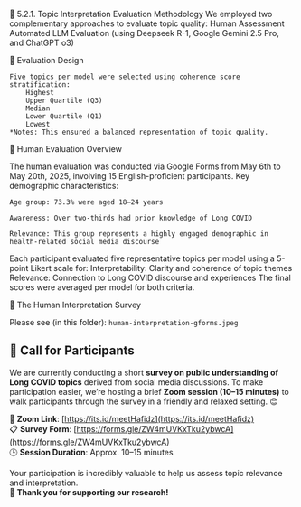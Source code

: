 🧠 5.2.1. Topic Interpretation Evaluation Methodology
We employed two complementary approaches to evaluate topic quality:
    Human Assessment
    Automated LLM Evaluation (using Deepseek R-1, Google Gemini 2.5 Pro, and ChatGPT o3)

📝 Evaluation Design

    Five topics per model were selected using coherence score stratification:
        Highest
        Upper Quartile (Q3)
        Median
        Lower Quartile (Q1)
        Lowest
    *Notes: This ensured a balanced representation of topic quality.
  
🧪 Human Evaluation Overview

The human evaluation was conducted via Google Forms from May 6th to May 20th, 2025, involving 15 English-proficient participants. Key demographic characteristics:
    
    Age group: 73.3% were aged 18–24 years
    
    Awareness: Over two-thirds had prior knowledge of Long COVID
    
    Relevance: This group represents a highly engaged demographic in health-related social media discourse


Each participant evaluated five representative topics per model using a 5-point Likert scale for:
    Interpretability: Clarity and coherence of topic themes
    Relevance: Connection to Long COVID discourse and experiences
The final scores were averaged per model for both criteria.

📝 The Human Interpretation Survey

Please see (in this folder): `human-interpretation-gforms.jpeg`


## 📣 Call for Participants
We are currently conducting a short **survey on public understanding of Long COVID topics** derived from social media discussions.
To make participation easier, we’re hosting a brief **Zoom session (10–15 minutes)** to walk participants through the survey in a friendly and relaxed setting. 😊

🔗 **Zoom Link**: [https://its.id/meetHafidz](https://its.id/meetHafidz)  
📋 **Survey Form**: [https://forms.gle/ZW4mUVKxTku2ybwcA](https://forms.gle/ZW4mUVKxTku2ybwcA)  
🕒 **Session Duration**: Approx. 10–15 minutes

Your participation is incredibly valuable to help us assess topic relevance and interpretation.  
💜 **Thank you for supporting our research!**
